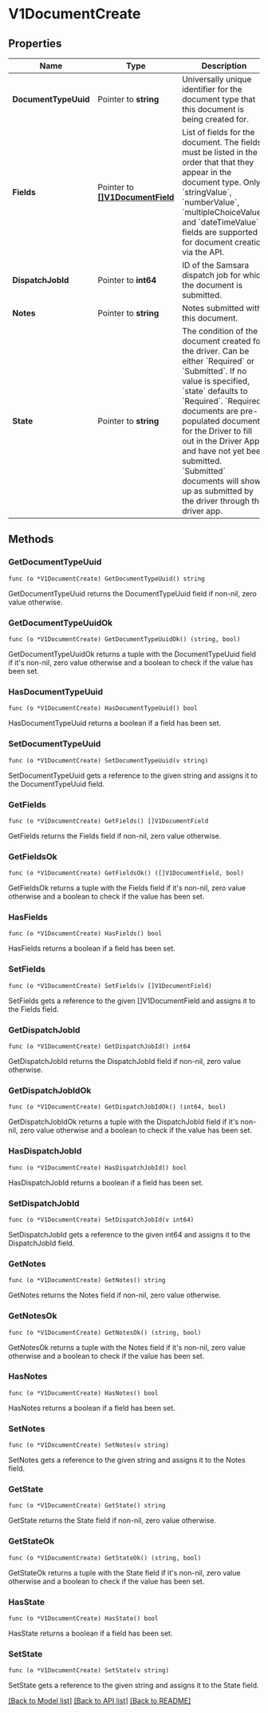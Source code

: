 # V1DocumentCreate

## Properties

Name | Type | Description | Notes
------------ | ------------- | ------------- | -------------
**DocumentTypeUuid** | Pointer to **string** | Universally unique identifier for the document type that this document is being created for. | 
**Fields** | Pointer to [**[]V1DocumentField**](V1DocumentField.md) | List of fields for the document. The fields must be listed in the order that that they appear in the document type. Only &#x60;stringValue&#x60;, &#x60;numberValue&#x60;, &#x60;multipleChoiceValue&#x60;, and &#x60;dateTimeValue&#x60; fields are supported for document creation via the API. | 
**DispatchJobId** | Pointer to **int64** | ID of the Samsara dispatch job for which the document is submitted. | [optional] 
**Notes** | Pointer to **string** | Notes submitted with this document. | [optional] 
**State** | Pointer to **string** | The condition of the document created for the driver. Can be either &#x60;Required&#x60; or &#x60;Submitted&#x60;. If no value is specified, &#x60;state&#x60; defaults to &#x60;Required&#x60;. &#x60;Required&#x60; documents are pre-populated documents for the Driver to fill out in the Driver App and have not yet been submitted. &#x60;Submitted&#x60; documents will show up as submitted by the driver through the driver app. | [optional] [default to STATE_REQUIRED]

## Methods

### GetDocumentTypeUuid

`func (o *V1DocumentCreate) GetDocumentTypeUuid() string`

GetDocumentTypeUuid returns the DocumentTypeUuid field if non-nil, zero value otherwise.

### GetDocumentTypeUuidOk

`func (o *V1DocumentCreate) GetDocumentTypeUuidOk() (string, bool)`

GetDocumentTypeUuidOk returns a tuple with the DocumentTypeUuid field if it's non-nil, zero value otherwise
and a boolean to check if the value has been set.

### HasDocumentTypeUuid

`func (o *V1DocumentCreate) HasDocumentTypeUuid() bool`

HasDocumentTypeUuid returns a boolean if a field has been set.

### SetDocumentTypeUuid

`func (o *V1DocumentCreate) SetDocumentTypeUuid(v string)`

SetDocumentTypeUuid gets a reference to the given string and assigns it to the DocumentTypeUuid field.

### GetFields

`func (o *V1DocumentCreate) GetFields() []V1DocumentField`

GetFields returns the Fields field if non-nil, zero value otherwise.

### GetFieldsOk

`func (o *V1DocumentCreate) GetFieldsOk() ([]V1DocumentField, bool)`

GetFieldsOk returns a tuple with the Fields field if it's non-nil, zero value otherwise
and a boolean to check if the value has been set.

### HasFields

`func (o *V1DocumentCreate) HasFields() bool`

HasFields returns a boolean if a field has been set.

### SetFields

`func (o *V1DocumentCreate) SetFields(v []V1DocumentField)`

SetFields gets a reference to the given []V1DocumentField and assigns it to the Fields field.

### GetDispatchJobId

`func (o *V1DocumentCreate) GetDispatchJobId() int64`

GetDispatchJobId returns the DispatchJobId field if non-nil, zero value otherwise.

### GetDispatchJobIdOk

`func (o *V1DocumentCreate) GetDispatchJobIdOk() (int64, bool)`

GetDispatchJobIdOk returns a tuple with the DispatchJobId field if it's non-nil, zero value otherwise
and a boolean to check if the value has been set.

### HasDispatchJobId

`func (o *V1DocumentCreate) HasDispatchJobId() bool`

HasDispatchJobId returns a boolean if a field has been set.

### SetDispatchJobId

`func (o *V1DocumentCreate) SetDispatchJobId(v int64)`

SetDispatchJobId gets a reference to the given int64 and assigns it to the DispatchJobId field.

### GetNotes

`func (o *V1DocumentCreate) GetNotes() string`

GetNotes returns the Notes field if non-nil, zero value otherwise.

### GetNotesOk

`func (o *V1DocumentCreate) GetNotesOk() (string, bool)`

GetNotesOk returns a tuple with the Notes field if it's non-nil, zero value otherwise
and a boolean to check if the value has been set.

### HasNotes

`func (o *V1DocumentCreate) HasNotes() bool`

HasNotes returns a boolean if a field has been set.

### SetNotes

`func (o *V1DocumentCreate) SetNotes(v string)`

SetNotes gets a reference to the given string and assigns it to the Notes field.

### GetState

`func (o *V1DocumentCreate) GetState() string`

GetState returns the State field if non-nil, zero value otherwise.

### GetStateOk

`func (o *V1DocumentCreate) GetStateOk() (string, bool)`

GetStateOk returns a tuple with the State field if it's non-nil, zero value otherwise
and a boolean to check if the value has been set.

### HasState

`func (o *V1DocumentCreate) HasState() bool`

HasState returns a boolean if a field has been set.

### SetState

`func (o *V1DocumentCreate) SetState(v string)`

SetState gets a reference to the given string and assigns it to the State field.


[[Back to Model list]](../README.md#documentation-for-models) [[Back to API list]](../README.md#documentation-for-api-endpoints) [[Back to README]](../README.md)


